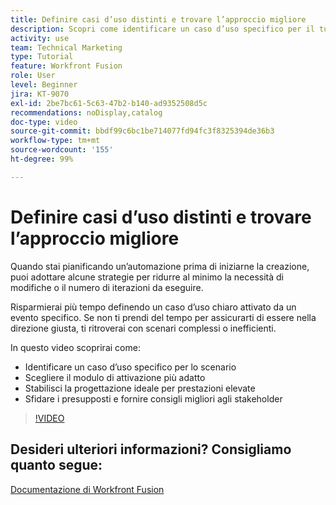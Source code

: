 ```yaml
---
title: Definire casi d’uso distinti e trovare l’approccio migliore
description: Scopri come identificare un caso d’uso specifico per il tuo scenario, determinare la progettazione giusta e fornire agli stakeholder i migliori consigli in  [!DNL Adobe Workfront Fusion].
activity: use
team: Technical Marketing
type: Tutorial
feature: Workfront Fusion
role: User
level: Beginner
jira: KT-9070
exl-id: 2be7bc61-5c63-47b2-b140-ad9352508d5c
recommendations: noDisplay,catalog
doc-type: video
source-git-commit: bbdf99c6bc1be714077fd94fc3f8325394de36b3
workflow-type: tm+mt
source-wordcount: '155'
ht-degree: 99%

---
```


# Definire casi d’uso distinti e trovare l’approccio migliore

Quando stai pianificando un’automazione prima di iniziarne la creazione, puoi adottare alcune strategie per ridurre al minimo la necessità di modifiche o il numero di iterazioni da eseguire.

Risparmierai più tempo definendo un caso d’uso chiaro attivato da un evento specifico. Se non ti prendi del tempo per assicurarti di essere nella direzione giusta, ti ritroverai con scenari complessi o inefficienti.

In questo video scoprirai come:

* Identificare un caso d’uso specifico per lo scenario
* Scegliere il modulo di attivazione più adatto
* Stabilisci la progettazione ideale per prestazioni elevate
* Sfidare i presupposti e fornire consigli migliori agli stakeholder

>[!VIDEO](https://video.tv.adobe.com/v/335311/?quality=12&learn=on&enablevpops=1)

## Desideri ulteriori informazioni? Consigliamo quanto segue:

[Documentazione di Workfront Fusion](https://experienceleague.adobe.com/it/docs/workfront-fusion/using/get-started-with-fusion/understand-workfront-fusion/workfront-fusion-overview)
